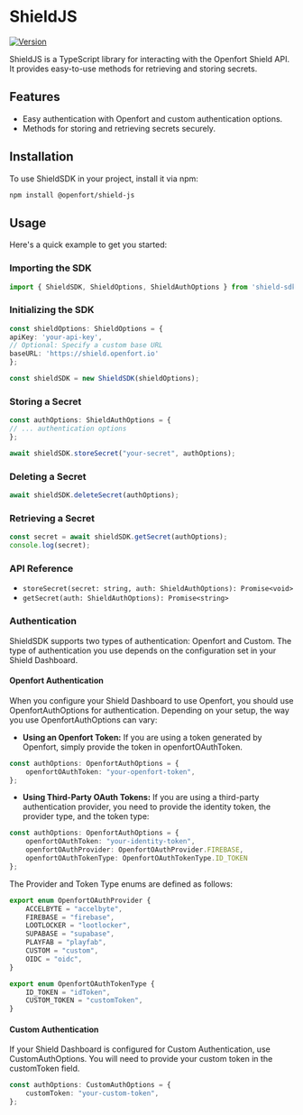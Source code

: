# ShieldJS
[![Version](https://img.shields.io/npm/v/@openfort/shield-js.svg)](https://www.npmjs.org/package/@openfort/shield-js)

ShieldJS is a TypeScript library for interacting with the Openfort Shield API. It provides easy-to-use methods for retrieving and storing secrets.

## Features
- Easy authentication with Openfort and custom authentication options.
- Methods for storing and retrieving secrets securely.

## Installation

To use ShieldSDK in your project, install it via npm:
```bash
npm install @openfort/shield-js
```

## Usage
Here's a quick example to get you started:
### Importing the SDK

```typescript
import { ShieldSDK, ShieldOptions, ShieldAuthOptions } from 'shield-sdk';
```

### Initializing the SDK
```typescript
const shieldOptions: ShieldOptions = {
apiKey: 'your-api-key',
// Optional: Specify a custom base URL
baseURL: 'https://shield.openfort.io'
};

const shieldSDK = new ShieldSDK(shieldOptions);
```

### Storing a Secret
```typescript
const authOptions: ShieldAuthOptions = {
// ... authentication options
};

await shieldSDK.storeSecret("your-secret", authOptions);
```

### Deleting a Secret
```typescript
await shieldSDK.deleteSecret(authOptions);
```

### Retrieving a Secret
```typescript
const secret = await shieldSDK.getSecret(authOptions);
console.log(secret);
```

### API Reference
- `storeSecret(secret: string, auth: ShieldAuthOptions): Promise<void>`
- `getSecret(auth: ShieldAuthOptions): Promise<string>`

### Authentication
ShieldSDK supports two types of authentication: Openfort and Custom. The type of authentication you use depends on the configuration set in your Shield Dashboard.

#### Openfort Authentication
When you configure your Shield Dashboard to use Openfort, you should use OpenfortAuthOptions for authentication. Depending on your setup, the way you use OpenfortAuthOptions can vary:

- **Using an Openfort Token:** If you are using a token generated by Openfort, simply provide the token in openfortOAuthToken.
```typescript
const authOptions: OpenfortAuthOptions = {
    openfortOAuthToken: "your-openfort-token",
};
```

- **Using Third-Party OAuth Tokens:** If you are using a third-party authentication provider, you need to provide the identity token, the provider type, and the token type:
```typescript
const authOptions: OpenfortAuthOptions = {
    openfortOAuthToken: "your-identity-token",
    openfortOAuthProvider: OpenfortOAuthProvider.FIREBASE,
    openfortOAuthTokenType: OpenfortOAuthTokenType.ID_TOKEN
};
```

The Provider and Token Type enums are defined as follows:
```typescript
export enum OpenfortOAuthProvider {
    ACCELBYTE = "accelbyte",
    FIREBASE = "firebase",
    LOOTLOCKER = "lootlocker",
    SUPABASE = "supabase",
    PLAYFAB = "playfab",
    CUSTOM = "custom",
    OIDC = "oidc",
}

export enum OpenfortOAuthTokenType {
    ID_TOKEN = "idToken",
    CUSTOM_TOKEN = "customToken",
}
```

#### Custom Authentication
If your Shield Dashboard is configured for Custom Authentication, use CustomAuthOptions. You will need to provide your custom token in the customToken field.
```typescript
const authOptions: CustomAuthOptions = {
    customToken: "your-custom-token",
};
```
